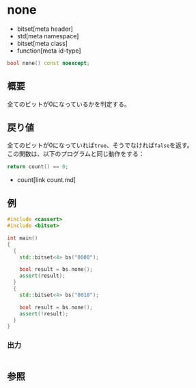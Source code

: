 # none
* bitset[meta header]
* std[meta namespace]
* bitset[meta class]
* function[meta id-type]

```cpp
bool none() const noexcept;
```

## 概要
全てのビットが0になっているかを判定する。


## 戻り値
全てのビットが0になっていれば`true`、そうでなければ`false`を返す。  
この関数は、以下のプログラムと同じ動作をする：

```cpp
return count() == 0;
```
* count[link count.md]


## 例
```cpp
#include <cassert>
#include <bitset>

int main()
{
  {
    std::bitset<4> bs("0000");

    bool result = bs.none();
    assert(result);
  }
  {
    std::bitset<4> bs("0010");

    bool result = bs.none();
    assert(!result);
  }
}
```

### 出力
```
```

## 参照

